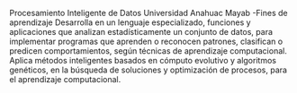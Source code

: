 Procesamiento Inteligente de Datos
Universidad Anahuac Mayab
-Fines de aprendizaje
  Desarrolla en un lenguaje especializado, funciones y aplicaciones que analizan estadísticamente un conjunto de datos, para implementar programas que aprenden o reconocen patrones, clasifican o predicen comportamientos, según técnicas de aprendizaje computacional.
  Aplica métodos inteligentes basados en cómputo evolutivo y algoritmos genéticos, en la búsqueda de soluciones y optimización de procesos, para el aprendizaje computacional.

